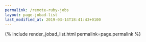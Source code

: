 ```yaml
---
permalink: /remote-ruby-jobs
layout: page-jobad-list
last_modified_at: 2019-03-14T18:41:43+0100
---
```

{% include render_jobad_list.html permalink=page.permalink %}
